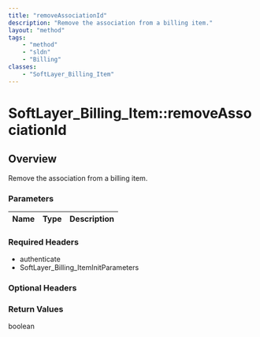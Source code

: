 ```yaml
---
title: "removeAssociationId"
description: "Remove the association from a billing item."
layout: "method"
tags:
    - "method"
    - "sldn"
    - "Billing"
classes:
    - "SoftLayer_Billing_Item"
---
```

# SoftLayer_Billing_Item::removeAssociationId
## Overview 
Remove the association from a billing item. 

### Parameters 
|Name | Type | Description |
| --- | --- | --- |


### Required Headers
* authenticate
* SoftLayer_Billing_ItemInitParameters

### Optional Headers

### Return Values
boolean
